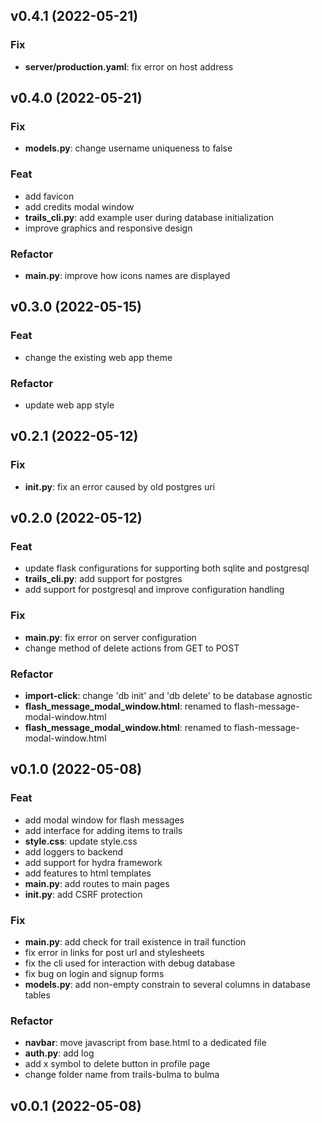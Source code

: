 ## v0.4.1 (2022-05-21)

### Fix

- **server/production.yaml**: fix error on host address

## v0.4.0 (2022-05-21)

### Fix

- **models.py**: change username uniqueness to false

### Feat

- add favicon
- add credits modal window
- **trails_cli.py**: add example user during database initialization
- improve graphics and responsive design

### Refactor

- **main.py**: improve how icons names are displayed

## v0.3.0 (2022-05-15)

### Feat

- change the existing web app theme

### Refactor

- update web app style

## v0.2.1 (2022-05-12)

### Fix

- **__init__.py**: fix an error caused by old postgres uri

## v0.2.0 (2022-05-12)

### Feat

- update flask configurations for supporting both sqlite and postgresql
- **trails_cli.py**: add support for postgres
- add support for postgresql and improve configuration handling

### Fix

- **__main__.py**: fix error on server configuration
- change method of delete actions from GET to POST

### Refactor

- **import-click**: change 'db init' and 'db delete' to be database agnostic
- **flash_message_modal_window.html**: renamed to flash-message-modal-window.html
- **flash_message_modal_window.html**: renamed to flash-message-modal-window.html

## v0.1.0 (2022-05-08)

### Feat

- add modal window for flash messages
- add interface for adding items to trails
- **style.css**: update style.css
- add loggers to backend
- add support for hydra framework
- add features to html templates
- **main.py**: add routes to main pages
- **__init__.py**: add CSRF protection

### Fix

- **main.py**: add check for trail existence in trail function
- fix error in links for post url and stylesheets
- fix the cli used for interaction with debug database
- fix bug on login and signup forms
- **models.py**: add non-empty constrain to several columns in database tables

### Refactor

- **navbar**: move javascript from base.html to a dedicated file
- **auth.py**: add log
- add x symbol to delete button in profile page
- change folder name from trails-bulma to bulma

## v0.0.1 (2022-05-08)
